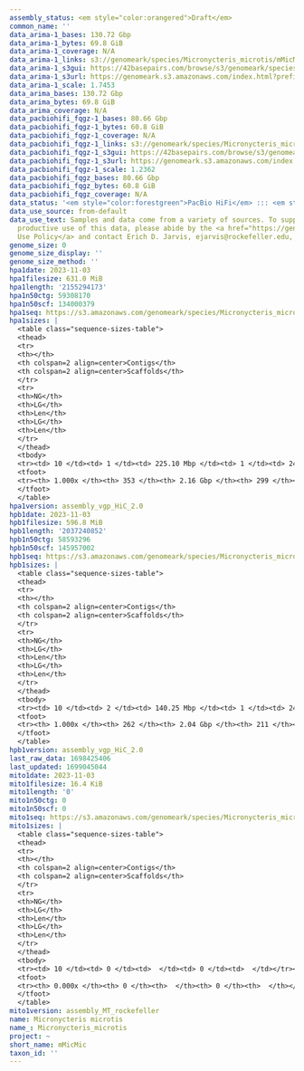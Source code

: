 ```yaml
---
assembly_status: <em style="color:orangered">Draft</em>
common_name: ''
data_arima-1_bases: 130.72 Gbp
data_arima-1_bytes: 69.8 GiB
data_arima-1_coverage: N/A
data_arima-1_links: s3://genomeark/species/Micronycteris_microtis/mMicMic1/genomic_data/arima/<br>
data_arima-1_s3gui: https://42basepairs.com/browse/s3/genomeark/species/Micronycteris_microtis/mMicMic1/genomic_data/arima/
data_arima-1_s3url: https://genomeark.s3.amazonaws.com/index.html?prefix=species/Micronycteris_microtis/mMicMic1/genomic_data/arima/
data_arima-1_scale: 1.7453
data_arima_bases: 130.72 Gbp
data_arima_bytes: 69.8 GiB
data_arima_coverage: N/A
data_pacbiohifi_fqgz-1_bases: 80.66 Gbp
data_pacbiohifi_fqgz-1_bytes: 60.8 GiB
data_pacbiohifi_fqgz-1_coverage: N/A
data_pacbiohifi_fqgz-1_links: s3://genomeark/species/Micronycteris_microtis/mMicMic1/genomic_data/pacbio_hifi/<br>
data_pacbiohifi_fqgz-1_s3gui: https://42basepairs.com/browse/s3/genomeark/species/Micronycteris_microtis/mMicMic1/genomic_data/pacbio_hifi/
data_pacbiohifi_fqgz-1_s3url: https://genomeark.s3.amazonaws.com/index.html?prefix=species/Micronycteris_microtis/mMicMic1/genomic_data/pacbio_hifi/
data_pacbiohifi_fqgz-1_scale: 1.2362
data_pacbiohifi_fqgz_bases: 80.66 Gbp
data_pacbiohifi_fqgz_bytes: 60.8 GiB
data_pacbiohifi_fqgz_coverage: N/A
data_status: '<em style="color:forestgreen">PacBio HiFi</em> ::: <em style="color:forestgreen">Arima</em>'
data_use_source: from-default
data_use_text: Samples and data come from a variety of sources. To support fair and
  productive use of this data, please abide by the <a href="https://genome10k.soe.ucsc.edu/data-use-policies/">Data
  Use Policy</a> and contact Erich D. Jarvis, ejarvis@rockefeller.edu, with any questions.
genome_size: 0
genome_size_display: ''
genome_size_method: ''
hpa1date: 2023-11-03
hpa1filesize: 631.0 MiB
hpa1length: '2155294173'
hpa1n50ctg: 59308170
hpa1n50scf: 134000379
hpa1seq: https://s3.amazonaws.com/genomeark/species/Micronycteris_microtis/mMicMic1/assembly_vgp_HiC_2.0/mMicMic1.HiC.hap1.20231103.fasta.gz
hpa1sizes: |
  <table class="sequence-sizes-table">
  <thead>
  <tr>
  <th></th>
  <th colspan=2 align=center>Contigs</th>
  <th colspan=2 align=center>Scaffolds</th>
  </tr>
  <tr>
  <th>NG</th>
  <th>LG</th>
  <th>Len</th>
  <th>LG</th>
  <th>Len</th>
  </tr>
  </thead>
  <tbody>
  <tr><td> 10 </td><td> 1 </td><td> 225.10 Mbp </td><td> 1 </td><td> 241.78 Mbp </td></tr><tr><td> 20 </td><td> 3 </td><td> 119.89 Mbp </td><td> 2 </td><td> 238.03 Mbp </td></tr><tr><td> 30 </td><td> 5 </td><td> 91.07 Mbp </td><td> 3 </td><td> 220.70 Mbp </td></tr><tr><td> 40 </td><td> 8 </td><td> 78.14 Mbp </td><td> 4 </td><td> 190.54 Mbp </td></tr><tr style="background-color:#cccccc;"><td> 50 </td><td> 11 </td><td style="background-color:#88ff88;"> 59.31 Mbp </td><td> 6 </td><td style="background-color:#88ff88;"> 134.00 Mbp </td></tr><tr><td> 60 </td><td> 15 </td><td> 45.28 Mbp </td><td> 7 </td><td> 125.64 Mbp </td></tr><tr><td> 70 </td><td> 20 </td><td> 38.19 Mbp </td><td> 9 </td><td> 97.10 Mbp </td></tr><tr><td> 80 </td><td> 27 </td><td> 26.42 Mbp </td><td> 12 </td><td> 56.98 Mbp </td></tr><tr><td> 90 </td><td> 36 </td><td> 18.38 Mbp </td><td> 16 </td><td> 45.79 Mbp </td></tr><tr><td> 100 </td><td> 353 </td><td> 12.37 Kbp </td><td> 299 </td><td> 12.37 Kbp </td></tr></tbody>
  <tfoot>
  <tr><th> 1.000x </th><th> 353 </th><th> 2.16 Gbp </th><th> 299 </th><th> 2.16 Gbp </th></tr>
  </tfoot>
  </table>
hpa1version: assembly_vgp_HiC_2.0
hpb1date: 2023-11-03
hpb1filesize: 596.8 MiB
hpb1length: '2037240852'
hpb1n50ctg: 58593296
hpb1n50scf: 145957002
hpb1seq: https://s3.amazonaws.com/genomeark/species/Micronycteris_microtis/mMicMic1/assembly_vgp_HiC_2.0/mMicMic1.HiC.hap2.20231103.fasta.gz
hpb1sizes: |
  <table class="sequence-sizes-table">
  <thead>
  <tr>
  <th></th>
  <th colspan=2 align=center>Contigs</th>
  <th colspan=2 align=center>Scaffolds</th>
  </tr>
  <tr>
  <th>NG</th>
  <th>LG</th>
  <th>Len</th>
  <th>LG</th>
  <th>Len</th>
  </tr>
  </thead>
  <tbody>
  <tr><td> 10 </td><td> 2 </td><td> 140.25 Mbp </td><td> 1 </td><td> 243.89 Mbp </td></tr><tr><td> 20 </td><td> 3 </td><td> 122.40 Mbp </td><td> 2 </td><td> 237.95 Mbp </td></tr><tr><td> 30 </td><td> 5 </td><td> 85.88 Mbp </td><td> 3 </td><td> 220.72 Mbp </td></tr><tr><td> 40 </td><td> 8 </td><td> 70.08 Mbp </td><td> 4 </td><td> 190.06 Mbp </td></tr><tr style="background-color:#cccccc;"><td> 50 </td><td> 11 </td><td style="background-color:#88ff88;"> 58.59 Mbp </td><td> 5 </td><td style="background-color:#88ff88;"> 145.96 Mbp </td></tr><tr><td> 60 </td><td> 15 </td><td> 45.47 Mbp </td><td> 7 </td><td> 125.43 Mbp </td></tr><tr><td> 70 </td><td> 20 </td><td> 38.19 Mbp </td><td> 9 </td><td> 93.76 Mbp </td></tr><tr><td> 80 </td><td> 26 </td><td> 26.25 Mbp </td><td> 11 </td><td> 57.00 Mbp </td></tr><tr><td> 90 </td><td> 35 </td><td> 18.15 Mbp </td><td> 15 </td><td> 45.79 Mbp </td></tr><tr><td> 100 </td><td> 262 </td><td> 15.59 Kbp </td><td> 211 </td><td> 15.59 Kbp </td></tr></tbody>
  <tfoot>
  <tr><th> 1.000x </th><th> 262 </th><th> 2.04 Gbp </th><th> 211 </th><th> 2.04 Gbp </th></tr>
  </tfoot>
  </table>
hpb1version: assembly_vgp_HiC_2.0
last_raw_data: 1698425406
last_updated: 1699045044
mito1date: 2023-11-03
mito1filesize: 16.4 KiB
mito1length: '0'
mito1n50ctg: 0
mito1n50scf: 0
mito1seq: https://s3.amazonaws.com/genomeark/species/Micronycteris_microtis/mMicMic1/assembly_MT_rockefeller/mMicMic1.MT.20231103.fasta.gz
mito1sizes: |
  <table class="sequence-sizes-table">
  <thead>
  <tr>
  <th></th>
  <th colspan=2 align=center>Contigs</th>
  <th colspan=2 align=center>Scaffolds</th>
  </tr>
  <tr>
  <th>NG</th>
  <th>LG</th>
  <th>Len</th>
  <th>LG</th>
  <th>Len</th>
  </tr>
  </thead>
  <tbody>
  <tr><td> 10 </td><td> 0 </td><td>  </td><td> 0 </td><td>  </td></tr><tr><td> 20 </td><td> 0 </td><td>  </td><td> 0 </td><td>  </td></tr><tr><td> 30 </td><td> 0 </td><td>  </td><td> 0 </td><td>  </td></tr><tr><td> 40 </td><td> 0 </td><td>  </td><td> 0 </td><td>  </td></tr><tr style="background-color:#cccccc;"><td> 50 </td><td> 0 </td><td style="background-color:#ff8888;">  </td><td> 0 </td><td style="background-color:#ff8888;">  </td></tr><tr><td> 60 </td><td> 0 </td><td>  </td><td> 0 </td><td>  </td></tr><tr><td> 70 </td><td> 0 </td><td>  </td><td> 0 </td><td>  </td></tr><tr><td> 80 </td><td> 0 </td><td>  </td><td> 0 </td><td>  </td></tr><tr><td> 90 </td><td> 0 </td><td>  </td><td> 0 </td><td>  </td></tr><tr><td> 100 </td><td> 0 </td><td>  </td><td> 0 </td><td>  </td></tr></tbody>
  <tfoot>
  <tr><th> 0.000x </th><th> 0 </th><th>  </th><th> 0 </th><th>  </th></tr>
  </tfoot>
  </table>
mito1version: assembly_MT_rockefeller
name: Micronycteris microtis
name_: Micronycteris_microtis
project: ~
short_name: mMicMic
taxon_id: ''
---
```

